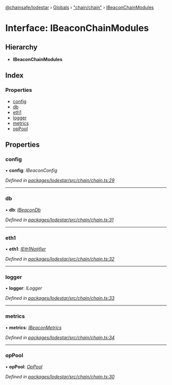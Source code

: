 [@chainsafe/lodestar](../README.md) › [Globals](../globals.md) › ["chain/chain"](../modules/_chain_chain_.md) › [IBeaconChainModules](_chain_chain_.ibeaconchainmodules.md)

# Interface: IBeaconChainModules

## Hierarchy

* **IBeaconChainModules**

## Index

### Properties

* [config](_chain_chain_.ibeaconchainmodules.md#config)
* [db](_chain_chain_.ibeaconchainmodules.md#db)
* [eth1](_chain_chain_.ibeaconchainmodules.md#eth1)
* [logger](_chain_chain_.ibeaconchainmodules.md#logger)
* [metrics](_chain_chain_.ibeaconchainmodules.md#metrics)
* [opPool](_chain_chain_.ibeaconchainmodules.md#oppool)

## Properties

###  config

• **config**: *IBeaconConfig*

*Defined in [packages/lodestar/src/chain/chain.ts:29](https://github.com/ChainSafe/lodestar/blob/f536e8f/packages/lodestar/src/chain/chain.ts#L29)*

___

###  db

• **db**: *[IBeaconDb](_db_api_beacon_interface_.ibeacondb.md)*

*Defined in [packages/lodestar/src/chain/chain.ts:31](https://github.com/ChainSafe/lodestar/blob/f536e8f/packages/lodestar/src/chain/chain.ts#L31)*

___

###  eth1

• **eth1**: *[IEth1Notifier](_eth1_interface_.ieth1notifier.md)*

*Defined in [packages/lodestar/src/chain/chain.ts:32](https://github.com/ChainSafe/lodestar/blob/f536e8f/packages/lodestar/src/chain/chain.ts#L32)*

___

###  logger

• **logger**: *ILogger*

*Defined in [packages/lodestar/src/chain/chain.ts:33](https://github.com/ChainSafe/lodestar/blob/f536e8f/packages/lodestar/src/chain/chain.ts#L33)*

___

###  metrics

• **metrics**: *[IBeaconMetrics](_metrics_interface_.ibeaconmetrics.md)*

*Defined in [packages/lodestar/src/chain/chain.ts:34](https://github.com/ChainSafe/lodestar/blob/f536e8f/packages/lodestar/src/chain/chain.ts#L34)*

___

###  opPool

• **opPool**: *[OpPool](../classes/_oppool_oppool_.oppool.md)*

*Defined in [packages/lodestar/src/chain/chain.ts:30](https://github.com/ChainSafe/lodestar/blob/f536e8f/packages/lodestar/src/chain/chain.ts#L30)*
